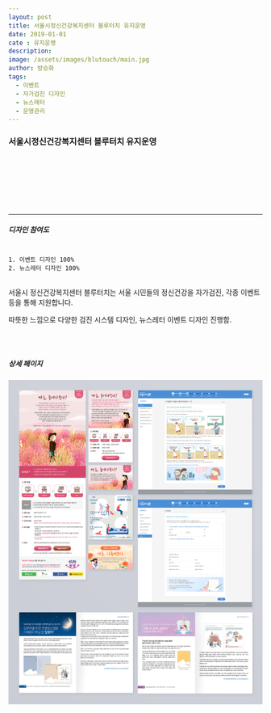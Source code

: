 ```yaml
---
layout: post
title: 서울시정신건강복지센터 블루터치 유지운영
date: 2019-01-01
cate : 유지운영
description:
image: /assets/images/blutouch/main.jpg
author: 방승화
tags:
  - 이벤트
  - 자가검진 디자인
  - 뉴스레터
  - 운영관리
---
```


<h3>서울시정신건강복지센터 블루터치 유지운영</h3>
<br><br><br><br><br><br>
<hr>

##### 디자인 참여도
<pre>
<code>
1. 이벤트 디자인 100%
2. 뉴스레터 디자인 100%
</code>
</pre>

<p>
서울시 정신건강복지센터 블루터치는 서울 시민들의 정신건강을 자가검진, 각종 이벤트 등을 통해 지원합니다.</p>
<p>
따뜻한 느낌으로 다양한 검진 시스템 디자인, 뉴스레터 이벤트 디자인 진행함.

</p>
<br>
<br>

##### 상세 페이지
![pc_main](/assets/images/blutouch/view.jpg#full)
